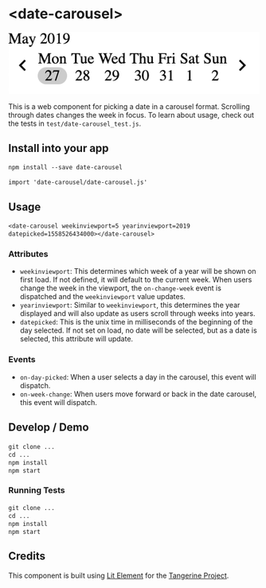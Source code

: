 # \<date-carousel\>

![Screenshot](./screenshot.png)

This is a web component for picking a date in a carousel format. Scrolling through dates changes the week in focus. To learn about usage, check out the tests in `test/date-carousel_test.js`.

## Install into your app
```
npm install --save date-carousel
```

```
import 'date-carousel/date-carousel.js'
```

## Usage
```
<date-carousel weekinviewport=5 yearinviewport=2019 datepicked=1558526434000></date-carousel>
```

### Attributes
- `weekinviewport`: This determines which week of a year will be shown on first load. If not defined, it will default to the current week. When users change the week in the viewport, the `on-change-week` event is dispatched and the `weekinviewport` value updates. 
- `yearinviewport`: Similar to `weekinviewport`, this determines the year displayed and will also update as users scroll through weeks into years. 
- `datepicked`: This is the unix time in milliseconds of the beginning of the day selected. If not set on load, no date will be selected, but as a date is selected, this attribute will update.

### Events
- `on-day-picked`: When a user selects a day in the carousel, this event will dispatch.
- `on-week-change`: When users move forward or back in the date carousel, this event will dispatch.

## Develop / Demo
```
git clone ...
cd ...
npm install
npm start
```

### Running Tests

```
git clone ...
cd ...
npm install
npm start
```



## Credits
This component is built using [Lit Element](https://github.com/Polymer/lit-element) for the [Tangerine Project](https://github.com/tangerine-community/tangerine).
